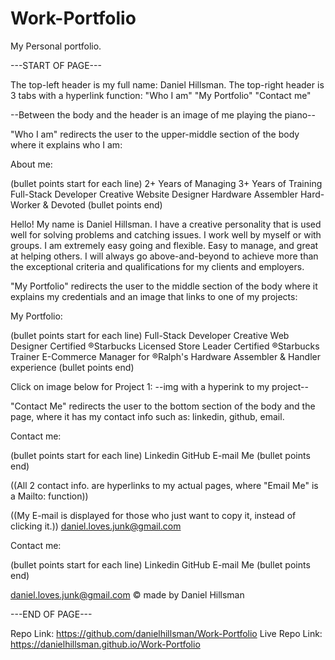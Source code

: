 # Work-Portfolio

My Personal portfolio.

---START OF PAGE---

The top-left header is my full name: Daniel Hillsman.
The top-right header is 3 tabs with a hyperlink function:
    "Who I am"
    "My Portfolio"
    "Contact me"

--Between the body and the header is an image of me playing the piano--

"Who I am" redirects the user to the upper-middle section of the body where it explains who I am:

About me:

(bullet points start for each line)
2+ Years of Managing
3+ Years of Training
Full-Stack Developer
Creative Website Designer
Hardware Assembler
Hard-Worker & Devoted
(bullet points end)

Hello! My name is Daniel Hillsman. I have a creative personality that is used well for solving problems and catching issues. I work well by myself or with groups. I am extremely easy going and flexible. Easy to manage, and great at helping others. I will always go above-and-beyond to achieve more than the exceptional criteria and qualifications for my clients and employers.

"My Portfolio" redirects the user to the middle section of the body where it explains my credentials and an image that links to one of my projects:

My Portfolio:
 
(bullet points start for each line)
Full-Stack Developer
Creative Web Designer
Certified ®Starbucks Licensed Store Leader
Certified ®Starbucks Trainer
E-Commerce Manager for ®Ralph's
Hardware Assembler & Handler experience
(bullet points end)

Click on image below for Project 1:
--img with a hyperink to my project--

"Contact Me" redirects the user to the bottom section of the body and the page, where it has my contact info such as: linkedin, github, email.

Contact me:
 
(bullet points start for each line)
Linkedin
GitHub
E-mail Me
(bullet points end)

((All 2 contact info. are hyperlinks to my actual pages, where "Email Me" is a Mailto: function))

((My E-mail is displayed for those who just want to copy it, instead of clicking it.))
daniel.loves.junk@gmail.com


Contact me:
 
(bullet points start for each line)
Linkedin
GitHub
E-mail Me
(bullet points end)

daniel.loves.junk@gmail.com
© made by Daniel Hillsman

---END OF PAGE---

Repo Link:
https://github.com/danielhillsman/Work-Portfolio
Live Repo Link:
https://danielhillsman.github.io/Work-Portfolio